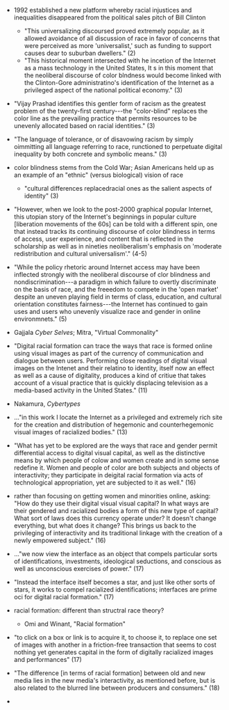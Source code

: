 
- 1992 established a new platform whereby racial injustices and inequalities disappeared from the political sales pitch of Bill Clinton
	- "This universalizing discoursed proved extremely popular, as it allowed avoidance of all discussion of race in favor of concerns that were perceived as more 'universalist,' such as funding to support causes dear to suburban dwellers." (2)
	- "This historical moment intersected with he incetion of the Internet as a mass technology in the United States, It s in this moment that the neoliberal discourse of color blndness would become linked with the Clinton-Gore administratino's identification of the Internet as a privileged aspect of the national political economy." (3)

- "Vijay Prashad identifies this gentler form of racism as the greatest problem of the twenty-first century---the "color-blind" replaces the color line as the prevailing practice that permits resources to be unevenly allocated based on racial identities." (3)

- "The language of tolerance, or of disavowing racism by simply oimmitting all language referring to race, runctioned to perpetuate digital inequality by both concrete and symbolic means." (3)

- color blindness stems from the Cold War; Asian Americans held up as an example of an "ethnic" (versus biological) vision of race
	- "cultural differences replacedracial ones as the salient aspects of identity" (3)

- "However, when we look to the post-2000 graphical popular Internet, this utopian story of the Internet's beginnings in popular culture [liberation movements of the 60s] can be told with a different spin, one that instead tracks its continuing discourse of color blindness in terms of access, user experience, and content that is reflected in the scholarship as well as in nineties neoliberalism's emphasis on 'moderate redistribution and cultural universalism'." (4-5)

- "While the policy rhetoric around Internet access may have been inflected strongly with the neoliberal discourse of clor blindness and nondiscrimination---a paradigm in which failure to overtly discriminate on the basis of race, and the freeedom to compete in the 'open market' despite an uneven playing field in terms of class, education, and cultural orientation constitutes fairness---the Internet has continued to gain uses and users who unevenly visualize race and gender in online environmnets." (5)

- Gajjala *Cyber Selves*; Mitra, "Virtual Commonality"

- "Digital racial formation can trace the ways that race is formed online using visual images as part of the currency of communication and dialogue between users. Performing close readings of digital visual images on the Intenet and their relatino to identity, itself now an effect as well as a cause of digitality, produces a kind of critiue that takes account of a visual practice that is quickly displacing television as a media-based activity in the United States." (11)

- Nakamura, *Cybertypes*

- ..."in this work I locate the Internet as a privileged and extremely rich site for the creation and distribution of hegemonic and counterhegemonic visual images of racialized bodies." (13)

- "What has yet to be explored are the ways that race and gender permit differential access to digital visual capital, as well as the distinctive means by which people of colow and women create and in some sense redefine it. Women and people of color are both subjects and objects of interactivity; they participate in deigital racial formation via acts of technological appropriation, yet are subjected to it as well." (16)

- rather than focusing on getting women and minorities online, asking: "How do they use their digital visual visual capital? In what ways are their gendered and racialized bodies a form of this new type of capital? What sort of laws does this currency operate under? It doesn't change everything, but what does it change? This brings us back to the privileging of interactivity and its traditional linkage with the creation of a newly empowered subject." (16)

- ..."we now view the interface as an object that compels particular sorts of identifications, investments, ideological seductions, and conscious as well as unconscious exercises of power." (17)

- "Instead the interface itself becomes a star, and just like other sorts of stars, it works to compel racialized identifications; interfaces are prime oci for digital racial formation." (17)

- racial formation: different than structral race theory?
	- Omi and Winant, "Racial formation"

- "to click on a box or link is to acquire it, to choose it, to replace one set of images with another in a friction-free transaction that seems to cost nothing yet generates capital in the form of digitally racialized images and performances" (17)

- "The difference [in terms of racial formation] between old and new media lies in the new media's interactivity, as mentioned before, but is also related to the blurred line between producers and consumers." (18)

-   
